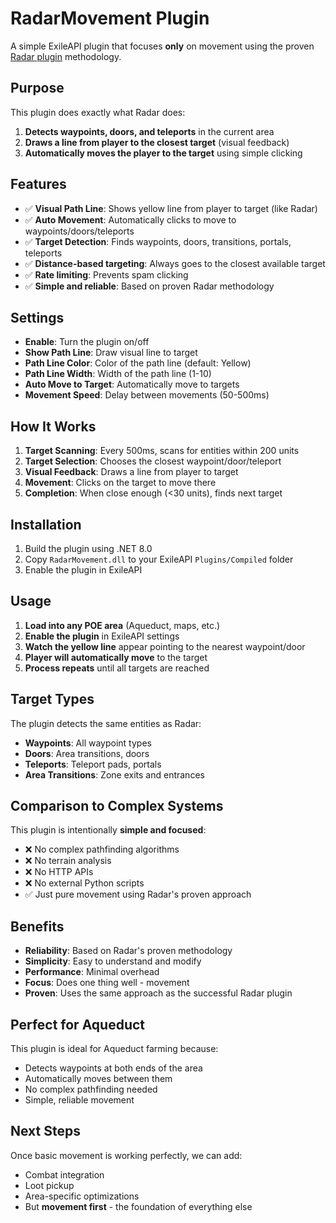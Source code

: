 # RadarMovement Plugin

A simple ExileAPI plugin that focuses **only** on movement using the proven [Radar plugin](https://github.com/exApiTools/Radar.git) methodology.

## Purpose

This plugin does exactly what Radar does:
1. **Detects waypoints, doors, and teleports** in the current area  
2. **Draws a line from player to the closest target** (visual feedback)
3. **Automatically moves the player to the target** using simple clicking

## Features

- ✅ **Visual Path Line**: Shows yellow line from player to target (like Radar)
- ✅ **Auto Movement**: Automatically clicks to move to waypoints/doors/teleports
- ✅ **Target Detection**: Finds waypoints, doors, transitions, portals, teleports
- ✅ **Distance-based targeting**: Always goes to the closest available target
- ✅ **Rate limiting**: Prevents spam clicking
- ✅ **Simple and reliable**: Based on proven Radar methodology

## Settings

- **Enable**: Turn the plugin on/off
- **Show Path Line**: Draw visual line to target
- **Path Line Color**: Color of the path line (default: Yellow)
- **Path Line Width**: Width of the path line (1-10)
- **Auto Move to Target**: Automatically move to targets
- **Movement Speed**: Delay between movements (50-500ms)

## How It Works

1. **Target Scanning**: Every 500ms, scans for entities within 200 units
2. **Target Selection**: Chooses the closest waypoint/door/teleport
3. **Visual Feedback**: Draws a line from player to target
4. **Movement**: Clicks on the target to move there
5. **Completion**: When close enough (<30 units), finds next target

## Installation

1. Build the plugin using .NET 8.0
2. Copy `RadarMovement.dll` to your ExileAPI `Plugins/Compiled` folder
3. Enable the plugin in ExileAPI

## Usage

1. **Load into any POE area** (Aqueduct, maps, etc.)
2. **Enable the plugin** in ExileAPI settings
3. **Watch the yellow line** appear pointing to the nearest waypoint/door
4. **Player will automatically move** to the target
5. **Process repeats** until all targets are reached

## Target Types

The plugin detects the same entities as Radar:
- **Waypoints**: All waypoint types
- **Doors**: Area transitions, doors
- **Teleports**: Teleport pads, portals
- **Area Transitions**: Zone exits and entrances

## Comparison to Complex Systems

This plugin is intentionally **simple and focused**:
- ❌ No complex pathfinding algorithms
- ❌ No terrain analysis
- ❌ No HTTP APIs
- ❌ No external Python scripts
- ✅ Just pure movement using Radar's proven approach

## Benefits

- **Reliability**: Based on Radar's proven methodology
- **Simplicity**: Easy to understand and modify
- **Performance**: Minimal overhead
- **Focus**: Does one thing well - movement
- **Proven**: Uses the same approach as the successful Radar plugin

## Perfect for Aqueduct

This plugin is ideal for Aqueduct farming because:
- Detects waypoints at both ends of the area
- Automatically moves between them
- No complex pathfinding needed
- Simple, reliable movement

## Next Steps

Once basic movement is working perfectly, we can add:
- Combat integration
- Loot pickup
- Area-specific optimizations
- But **movement first** - the foundation of everything else 